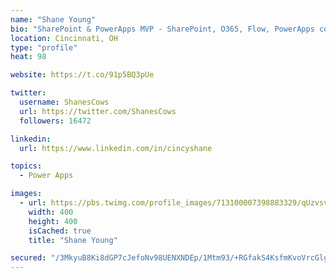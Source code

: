```yaml
---
name: "Shane Young"
bio: "SharePoint & PowerApps MVP - SharePoint, O365, Flow, PowerApps consulting? @PowerApps911 | Pure Snark? You found it."
location: Cincinnati, OH
type: "profile"
heat: 98

website: https://t.co/91p5BQ3pUe

twitter:
  username: ShanesCows
  url: https://twitter.com/ShanesCows
  followers: 16472

linkedin:
  url: https://www.linkedin.com/in/cincyshane

topics:
  - Power Apps

images:
  - url: https://pbs.twimg.com/profile_images/713100007398883329/qUzvsvQ3_400x400.jpg
    width: 400
    height: 400
    isCached: true
    title: "Shane Young"

secured: "/3MkyuB8Ki8dGP7cJefoNv98UENXNDEp/1Mtm93/+RGfakS4KsfmKvoVrcGlgH5lzdjAJVhh0ODoGxLDoq5Fd24qi0Ps7lP278SIxQTlGTXNK3slOQgV6YfWeZwgKC51bgLPnIFNZzTIBW79xKxsOCEklULcq0hpEKpWZ4vjHQXmF5+ZAXpO4tBdyfBJM+5VS9czJTT6MnEClTXzGvxZCSH/Gi235n5ZU4vadOFTlfNYS8R0p2yuMrvT6ORKSZvQrQkXBMKRYIHo0+tuD0+BYosyiWjCiL+fInxlHOx3g0xhkboqLlnaHlKiLzK/PbzqTZx6jtijuxPZbpCpCg5Fa1xeOnz5RXWH4CSJ84gubRi+TenvVbf+CsTjNUeNf/1pJjeV4tOrAHRuCA99eBOOtOYrhIQfNcTd+rn928sqOBU=;rngG4QLXMZNfhL/XsEgMTQ=="
---
```


